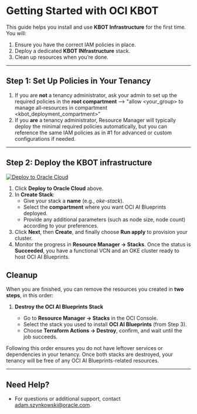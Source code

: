 # Getting Started with OCI KBOT 

This guide helps you install and use **KBOT Infrastructure** for the first time. You will:

1. Ensure you have the correct IAM policies in place.
2. Deploy a dedicated **KBOT INfrastructure** stack.
3. Clean up resources when you’re done.

---

## Step 1: Set Up Policies in Your Tenancy

1. If you are **not** a tenancy administrator, ask your admin to set up the required policies in the **root compartment** --> "allow <your_group> to manage all-resources in compartment <kbot_deployment_compartment>"
2. If you **are** a tenancy administrator, Resource Manager will typically deploy the minimal required policies automatically, but you can reference the same IAM policies as in #1 for advanced or custom configurations if needed.

---

## Step 2: Deploy the KBOT infrastructure

[![Deploy to Oracle Cloud](https://oci-resourcemanager-plugin.plugins.oci.oraclecloud.com/latest/deploy-to-oracle-cloud.svg)](https://cloud.oracle.com/resourcemanager/stacks/create?region=home&zipUrl=https://github.com/aszynkow/kbot_iac_poc/releases/download/v1.0.1/kbotiacv1.0.1.zip)

1. Click **Deploy to Oracle Cloud** above.
2. In **Create Stack**:
   - Give your stack a **name** (e.g., _oke-stack_).
   - Select the **compartment** where you want OCI AI Blueprints deployed.
   - Provide any additional parameters (such as node size, node count) according to your preferences.
3. Click **Next**, then **Create**, and finally choose **Run apply** to provision your cluster.
4. Monitor the progress in **Resource Manager → Stacks**. Once the status is **Succeeded**, you have a functional VCN and an OKE cluster ready to host OCI AI Blueprints.

## Cleanup

When you are finished, you can remove the resources you created in **two steps**, in this order:

1. **Destroy the OCI AI Blueprints Stack**

   - Go to **Resource Manager → Stacks** in the OCI Console.
   - Select the stack you used to install **OCI AI Blueprints** (from Step 3).
   - Choose **Terraform Actions → Destroy**, confirm, and wait until the job succeeds.

Following this order ensures you do not have leftover services or dependencies in your tenancy. Once both stacks are destroyed, your tenancy will be free of any OCI AI Blueprints-related resources.

---

## Need Help?

- For questions or additional support, contact [adam.szynkowski@oracle.com](mailto:adam.szynkowski@oracle.com).